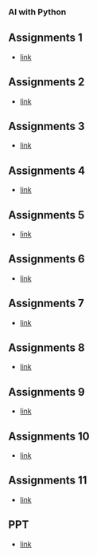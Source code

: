 ### AI with Python
## Assignments 1
- [link](https://bit.ly/3UPRiV6)
## Assignments 2
- [link](https://bit.ly/3GhSXyG)
## Assignments 3
- [link](https://bit.ly/3twXiWS)
## Assignments 4
- [link](https://bit.ly/3EwBZuN)
## Assignments 5
- [link](https://rb.gy/6ni1u3)
## Assignments 6
- [link]()
## Assignments 7
- [link]()
## Assignments 8
- [link]()
## Assignments 9
- [link]()
## Assignments 10
- [link]()
## Assignments 11
- [link]()
## PPT
- [link](https://tinyurl.com/3rrk7kny)
